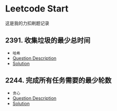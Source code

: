 # Leetcode Start
这是我的力扣刷题记录
## 2391. 收集垃圾的最少总时间
+ `哈希`  
+ [Question Description](https://leetcode.cn/problems/minimum-amount-of-time-to-collect-garbage/description/)  
+ [Solution](/2391/ABOUT.md)
## 2244. 完成所有任务需要的最少轮数
+ `贪心`  
+ [Question Description](https://leetcode.cn/problems/minimum-rounds-to-complete-all-tasks/description/)  
+ [Solution](/2244/ABOUT.md)
